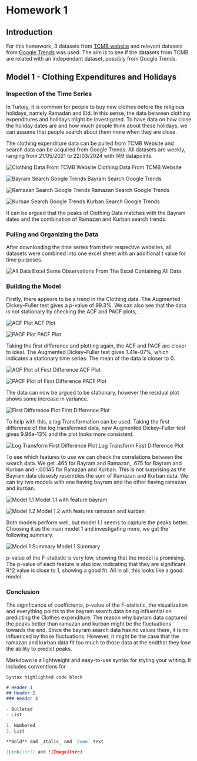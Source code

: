 # Homework 1

## Introduction

For this homework, 3 datasets from [TCMB website](https://evds2.tcmb.gov.tr/) and relevant datasets from [Google Trends](http://trends.google.com/) was used. The aim is to see if the datasets from TCMB are related with an independant dataset, possibly from Google Trends.

## Model 1 - Clothing Expenditures and Holidays

### Inspection of the Time Series

In Turkey, it is common for people to buy new clothes before the religious holidays, namely Ramadan and Eid. In this sense, the data between clothing expenditures and holidays might be investigated. To have data on how close the holiday dates are and how much people think about these holidays, we can assume that people search about them more when they are close.

The clothing expenditure data can be pulled from TCMB Website and search data can be acquired from Google Trends. All datasets are weekly, ranging from 21/05/2021 to 22/03/2024 with 149 datapoints. 

![Clothing Data From TCMB Website](https://raw.githubusercontent.com/BU-IE-360/spring24-EmreCaganKanli/main/homework1/photos/model1/giyim%20data%20plot.jpeg)
Clothing Data From TCMB Website


![Bayram Search Google Trends](https://raw.githubusercontent.com/BU-IE-360/spring24-EmreCaganKanli/main/homework1/photos/model1/bayram%20trend%20plot.png)
Bayram Search Google Trends


![Ramazan Search Google Trends](https://raw.githubusercontent.com/BU-IE-360/spring24-EmreCaganKanli/main/homework1/photos/model1/ramazan%20trend%20plot.png)
Ramazan Search Google Trends


![Kurban Search Google Trends](https://raw.githubusercontent.com/BU-IE-360/spring24-EmreCaganKanli/main/homework1/photos/model1/kurban%20trend%20plot.png)
Kurban Search Google Trends


It can be argued that the peaks of Clothing Data matches with the Bayram dates and the combination of Ramazan and Kurban search trends.

### Pulling and Organizing the Data

After downloading the time series from their respective websites, all datasets were combined into one excel sheet with an additional t value for time purposes.


![All Data Excel](https://raw.githubusercontent.com/BU-IE-360/spring24-EmreCaganKanli/main/homework1/photos/model1/all%20data%20excel.png)
Some Observations From The Excel Containing All Data

### Building the Model

Firstly, there appears to be a trend in the Clothing data. The Augmented Dickey–Fuller test gives a p-value of 99.3%. We can also see that the data is not stationary by checking the ACF and PACF plots, .


![ACF Plot](https://raw.githubusercontent.com/BU-IE-360/spring24-EmreCaganKanli/main/homework1/photos/model1/acf_normal.png)
ACF Plot


![PACF Plot](https://raw.githubusercontent.com/BU-IE-360/spring24-EmreCaganKanli/main/homework1/photos/model1/pacf_normal.png)
PACF Plot


Taking the first difference and plotting again, the ACF and PACF are closer to ideal. The Augmented Dickey–Fuller test gives 1.41e-07%, which indicates a stationary time series. The mean of the data is closer to 0.

![ACF Plot of First Difference](https://raw.githubusercontent.com/BU-IE-360/spring24-EmreCaganKanli/main/homework1/photos/model1/acf_diff.png)
ACF Plot


![PACF Plot of First Difference](https://raw.githubusercontent.com/BU-IE-360/spring24-EmreCaganKanli/main/homework1/photos/model1/pacf_diff.png)
PACF Plot


The data can now be argued to be stationary, however the residual plot shows some increase in variance.


![First Difference Plot](https://raw.githubusercontent.com/BU-IE-360/spring24-EmreCaganKanli/main/homework1/photos/model1/y_diff%20plot.png)
First Difference Plot


To help with this, a log Transformation can be used. Taking the first difference of the log transformed data, new Augmented Dickey–Fuller test gives 9.96e-13% and the plot looks more consistent.


![Log Transform First Difference Plot](https://raw.githubusercontent.com/BU-IE-360/spring24-EmreCaganKanli/main/homework1/photos/model1/y_diff_log%20plot.png)
Log Transform First Difference Plot


To see which features to use we can check the correlations between the search data. We get .465 for Bayram and Ramazan, .675 for Bayram and Kurban and -.00145 for Ramazan and Kurban. This is not surprising as the Bayram data closesly resembles the sum of Ramazan and Kurban data. We can try two models with one having bayram and the other having ramazan and kurban.


![Model 1.1](https://raw.githubusercontent.com/BU-IE-360/spring24-EmreCaganKanli/main/homework1/photos/model1/model%201.1.png)
Model 1.1 with feature bayram


![Model 1.2](https://raw.githubusercontent.com/BU-IE-360/spring24-EmreCaganKanli/main/homework1/photos/model1/model%201.2.png)
Model 1.2 with features ramazan and kurban


Both models perform well, but model 1.1 seems to capture the peaks better. Choosing it as the main model 1 and investigating more, we get the following summary.


![Model 1 Summary](https://raw.githubusercontent.com/BU-IE-360/spring24-EmreCaganKanli/main/homework1/photos/model1/model%201%20summary.png)
Model 1 Summary


p-value of the F-statistic is very low, showing that the model is promising. The p-value of each feature is also low, indicating that they are significant. R^2 value is close to 1, showing a good fit. All in all, this looks like a good model.


### Conclusion

The significance of coefficients, p-value of the F-statistic, the visualization and everything points to the bayram search data being influential on predicting the Clothes expenditure. The reason why bayram data captured the peaks better than ramazan and kurban might be the fluctuations towards the end. Since the bayram search data has no values there, it is no influenced by those fluctuations. However, it might be the case that the ramazan and kurban data fit too much to those data at the endthat they lose the ability to predict peaks.





Markdown is a lightweight and easy-to-use syntax for styling your writing. It includes conventions for

```markdown
Syntax highlighted code block

# Header 1
## Header 2
### Header 3

- Bulleted
- List

1. Numbered
2. List

**Bold** and _Italic_ and `Code` text

[Link](url) and ![Image](src)
```
